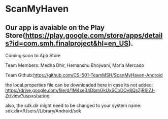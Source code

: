 # ScanMyHaven

## Our app is avaiable on the Play Store(https://play.google.com/store/apps/details?id=com.smh.finalproject&hl=en_US). 

Coming soon to App Store

Team Members: Medha Dhir, Hemanshu Bhojwani, Maria Mercado

Team Github:https://github.com/CS-501-TeamMSH/ScanMyHaven-Android

the local.properties file can be downloaded here in case its not added: https://drive.google.com/file/d/1M4xe34DbmGkUxSCbDOy8QsZjR6I7J-Zr/view?usp=sharing

also, the sdk.dir might need to be changed to your system name: sdk.dir=/Users/<system-name>/Library/Android/sdk
